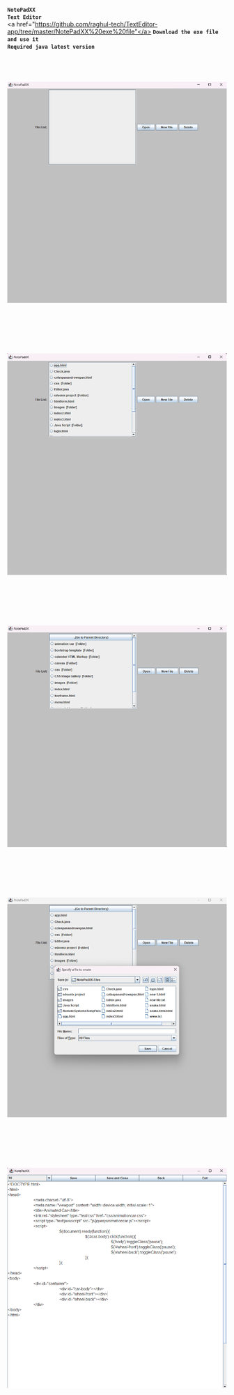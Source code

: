 **` NotePadXX `**<br>
**` Text Editor `**<br> <a href="https://github.com/raghul-tech/TextEditor-app/tree/master/NotePadXX%20exe%20file"</a>
**`Download the exe file and use it`**<br>
**`Required java latest version`**<br>
<h1 align="center">
<br>
<a href="https://github.com/raghul-tech/NotePad-app.git"><img src="img/Emptyfile.png" alt="NotePad"></a>
</h1>
<br>
<h1 align="center">
<br>
<a href="https://github.com/raghul-tech/NotePad-app.git"><img src="img/Files.png" alt="NotePad"></a>
</h1>
<br>
<h1 align="center">
<br>
<a href="https://github.com/raghul-tech/NotePad-app.git"><img src="img/Folder.png" alt="NotePad"></a>
</h1>
<br>
<h1 align="center">
<br>
<a href="https://github.com/raghul-tech/NotePad-app.git"><img src="img/newfile.png" alt="NotePad"></a>
</h1>
<br>
<h1 align="center">
<br>
<a href="https://github.com/raghul-tech/NotePad-app.git"><img src="img/TextEditor.png" alt="NotePad"></a>
</h1>
<br>
